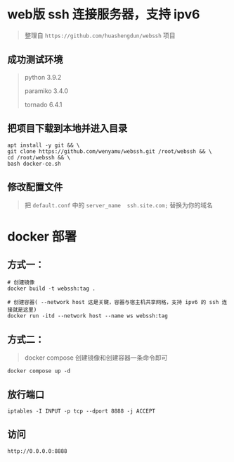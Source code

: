 # web版 ssh 连接服务器，支持 ipv6
> 整理自 `https://github.com/huashengdun/webssh` 项目

## 成功测试环境
> python 3.9.2
> 
> paramiko 3.4.0
> 
> tornado 6.4.1

## 把项目下载到本地并进入目录
```
apt install -y git && \
git clone https://github.com/wenyamu/webssh.git /root/webssh && \
cd /root/webssh && \
bash docker-ce.sh
```
## 修改配置文件
> 把 `default.conf` 中的 `server_name  ssh.site.com;` 替换为你的域名

# docker 部署
## 方式一：
```
# 创建镜像
docker build -t webssh:tag .

# 创建容器( --network host 这是关键，容器与宿主机共享网格，支持 ipv6 的 ssh 连接就是这里)
docker run -itd --network host --name ws webssh:tag
```
## 方式二：
> docker compose 创建镜像和创建容器一条命令即可
```
docker compose up -d
```
## 放行端口
```
iptables -I INPUT -p tcp --dport 8888 -j ACCEPT
```
## 访问
```
http://0.0.0.0:8888
```
